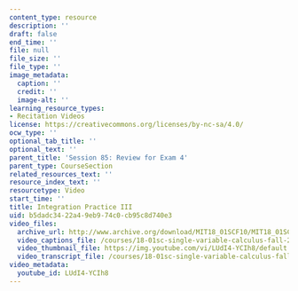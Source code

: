 ```yaml
---
content_type: resource
description: ''
draft: false
end_time: ''
file: null
file_size: ''
file_type: ''
image_metadata:
  caption: ''
  credit: ''
  image-alt: ''
learning_resource_types:
- Recitation Videos
license: https://creativecommons.org/licenses/by-nc-sa/4.0/
ocw_type: ''
optional_tab_title: ''
optional_text: ''
parent_title: 'Session 85: Review for Exam 4'
parent_type: CourseSection
related_resources_text: ''
resource_index_text: ''
resourcetype: Video
start_time: ''
title: Integration Practice III
uid: b5dadc34-22a4-9eb9-74c0-cb95c8d740e3
video_files:
  archive_url: http://www.archive.org/download/MIT18_01SCF10/MIT18_01SCF10Rec_65_300k.mp4
  video_captions_file: /courses/18-01sc-single-variable-calculus-fall-2010/796ff44d7900582c82f90e6792ff20f8_LUdI4-YCIh8.vtt
  video_thumbnail_file: https://img.youtube.com/vi/LUdI4-YCIh8/default.jpg
  video_transcript_file: /courses/18-01sc-single-variable-calculus-fall-2010/4e1ef78aaa66bd9b418102a74042fbab_LUdI4-YCIh8.pdf
video_metadata:
  youtube_id: LUdI4-YCIh8
---
```

